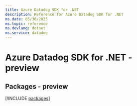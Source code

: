 ```yaml
---
title: Azure Datadog SDK for .NET
description: Reference for Azure Datadog SDK for .NET
ms.date: 05/30/2025
ms.topic: reference
ms.devlang: dotnet
ms.service: datadog
---
```

# Azure Datadog SDK for .NET - preview
## Packages - preview
[!INCLUDE [packages](datadog-index.md)]